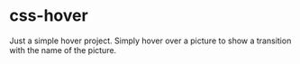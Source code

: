 # css-hover
Just a simple hover project. 
Simply hover over a picture to show a transition with the name of the picture.
